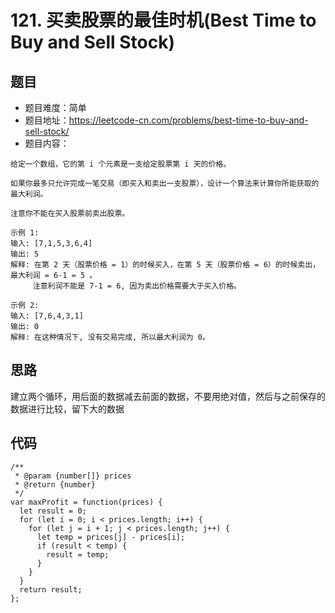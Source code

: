 # 121. 买卖股票的最佳时机(Best Time to Buy and Sell Stock)

## 题目
* 题目难度：简单
* 题目地址：https://leetcode-cn.com/problems/best-time-to-buy-and-sell-stock/
* 题目内容：
```
给定一个数组，它的第 i 个元素是一支给定股票第 i 天的价格。

如果你最多只允许完成一笔交易（即买入和卖出一支股票），设计一个算法来计算你所能获取的最大利润。

注意你不能在买入股票前卖出股票。

示例 1:
输入: [7,1,5,3,6,4]
输出: 5
解释: 在第 2 天（股票价格 = 1）的时候买入，在第 5 天（股票价格 = 6）的时候卖出，最大利润 = 6-1 = 5 。
     注意利润不能是 7-1 = 6, 因为卖出价格需要大于买入价格。

示例 2:
输入: [7,6,4,3,1]
输出: 0
解释: 在这种情况下, 没有交易完成, 所以最大利润为 0。
```


## 思路
建立两个循环，用后面的数据减去前面的数据，不要用绝对值，然后与之前保存的数据进行比较，留下大的数据


## 代码

```
/**
 * @param {number[]} prices
 * @return {number}
 */
var maxProfit = function(prices) {
  let result = 0;
  for (let i = 0; i < prices.length; i++) {
    for (let j = i + 1; j < prices.length; j++) {
      let temp = prices[j] - prices[i];
      if (result < temp) {
        result = temp;
      }
    }
  }
  return result;
};
```
